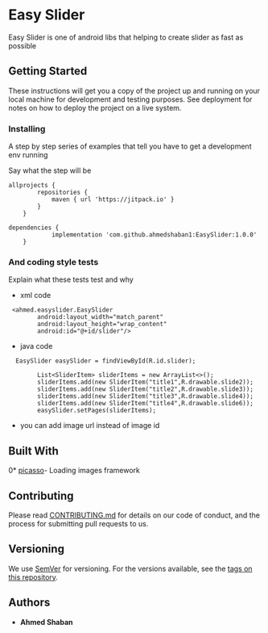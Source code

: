 # Easy Slider

Easy Slider is one of android libs that helping to create slider as fast as possible

## Getting Started

These instructions will get you a copy of the project up and running on your local machine for development and testing purposes. See deployment for notes on how to deploy the project on a live system.



### Installing

A step by step series of examples that tell you have to get a development env running

Say what the step will be

```
allprojects {
		repositories {
			maven { url 'https://jitpack.io' }
		}
	}
```

```
dependencies {
	        implementation 'com.github.ahmedshaban1:EasySlider:1.0.0'
	}
```




### And coding style tests

Explain what these tests test and why 
* xml code
```
 <ahmed.easyslider.EasySlider
        android:layout_width="match_parent"
        android:layout_height="wrap_content"
        android:id="@+id/slider"/>
```

* java code 
```
  EasySlider easySlider = findViewById(R.id.slider);

        List<SliderItem> sliderItems = new ArrayList<>();
        sliderItems.add(new SliderItem("title1",R.drawable.slide2));
        sliderItems.add(new SliderItem("title2",R.drawable.slide3));
        sliderItems.add(new SliderItem("title3",R.drawable.slide4));
        sliderItems.add(new SliderItem("title4",R.drawable.slide6));
        easySlider.setPages(sliderItems);
```
* you can add image url instead of  image id

## Built With

0* [picasso](http://square.github.io/picasso/)- Loading images framework

## Contributing

Please read [CONTRIBUTING.md](https://gist.github.com/PurpleBooth/b24679402957c63ec426) for details on our code of conduct, and the process for submitting pull requests to us.

## Versioning

We use [SemVer](http://semver.org/) for versioning. For the versions available, see the [tags on this repository](https://github.com/your/project/tags). 

## Authors

* **Ahmed Shaban** 

